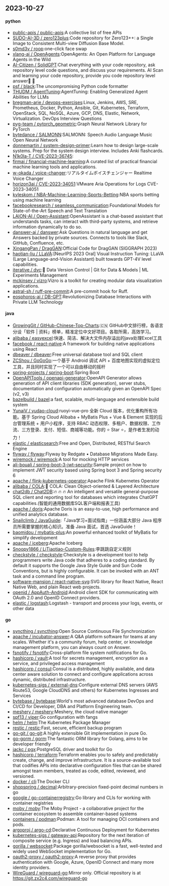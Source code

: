 ## 2023-10-27

#### python
* [public-apis / public-apis](https://github.com/public-apis/public-apis):A collective list of free APIs
* [SUDO-AI-3D / zero123plus](https://github.com/SUDO-AI-3D/zero123plus):Code repository for Zero123++: a Single Image to Consistent Multi-view Diffusion Base Model.
* [s0md3v / roop](https://github.com/s0md3v/roop):one-click face swap
* [xlang-ai / OpenAgents](https://github.com/xlang-ai/OpenAgents):OpenAgents: An Open Platform for Language Agents in the Wild
* [AI-Citizen / SolidGPT](https://github.com/AI-Citizen/SolidGPT):Chat everything with your code repository, ask repository level code questions, and discuss your requirements. AI Scan and learning your code repository, provide you code repository level answer🧱 🧱
* [psf / black](https://github.com/psf/black):The uncompromising Python code formatter
* [THUDM / AgentTuning](https://github.com/THUDM/AgentTuning):AgentTuning: Enabling Generalized Agent Abilities for LLMs
* [bregman-arie / devops-exercises](https://github.com/bregman-arie/devops-exercises):Linux, Jenkins, AWS, SRE, Prometheus, Docker, Python, Ansible, Git, Kubernetes, Terraform, OpenStack, SQL, NoSQL, Azure, GCP, DNS, Elastic, Network, Virtualization. DevOps Interview Questions
* [pyg-team / pytorch_geometric](https://github.com/pyg-team/pytorch_geometric):Graph Neural Network Library for PyTorch
* [bytedance / SALMONN](https://github.com/bytedance/SALMONN):SALMONN: Speech Audio Language Music Open Neural Network
* [donnemartin / system-design-primer](https://github.com/donnemartin/system-design-primer):Learn how to design large-scale systems. Prep for the system design interview. Includes Anki flashcards.
* [N1k0la-T / CVE-2023-36745](https://github.com/N1k0la-T/CVE-2023-36745):
* [firmai / financial-machine-learning](https://github.com/firmai/financial-machine-learning):A curated list of practical financial machine learning tools and applications.
* [w-okada / voice-changer](https://github.com/w-okada/voice-changer):リアルタイムボイスチェンジャー Realtime Voice Changer
* [horizon3ai / CVE-2023-34051](https://github.com/horizon3ai/CVE-2023-34051):VMware Aria Operations for Logs CVE-2023-34051
* [kyleskom / NBA-Machine-Learning-Sports-Betting](https://github.com/kyleskom/NBA-Machine-Learning-Sports-Betting):NBA sports betting using machine learning
* [facebookresearch / seamless_communication](https://github.com/facebookresearch/seamless_communication):Foundational Models for State-of-the-Art Speech and Text Translation
* [LAION-AI / Open-Assistant](https://github.com/LAION-AI/Open-Assistant):OpenAssistant is a chat-based assistant that understands tasks, can interact with third-party systems, and retrieve information dynamically to do so.
* [danswer-ai / danswer](https://github.com/danswer-ai/danswer):Ask Questions in natural language and get Answers backed by private sources. Connects to tools like Slack, GitHub, Confluence, etc.
* [XingangPan / DragGAN](https://github.com/XingangPan/DragGAN):Official Code for DragGAN (SIGGRAPH 2023)
* [haotian-liu / LLaVA](https://github.com/haotian-liu/LLaVA):[NeurIPS 2023 Oral] Visual Instruction Tuning: LLaVA (Large Language-and-Vision Assistant) built towards GPT-4V level capabilities.
* [iterative / dvc](https://github.com/iterative/dvc):🦉 Data Version Control | Git for Data & Models | ML Experiments Management
* [mckinsey / vizro](https://github.com/mckinsey/vizro):Vizro is a toolkit for creating modular data visualization applications.
* [astral-sh / ruff-pre-commit](https://github.com/astral-sh/ruff-pre-commit):A pre-commit hook for Ruff.
* [eosphoros-ai / DB-GPT](https://github.com/eosphoros-ai/DB-GPT):Revolutionizing Database Interactions with Private LLM Technology

#### java
* [GrowingGit / GitHub-Chinese-Top-Charts](https://github.com/GrowingGit/GitHub-Chinese-Top-Charts):🇨🇳 GitHub中文排行榜，各语言分设「软件 | 资料」榜单，精准定位中文好项目。各取所需，高效学习。
* [alibaba / easyexcel](https://github.com/alibaba/easyexcel):快速、简洁、解决大文件内存溢出的java处理Excel工具
* [facebook / react-native](https://github.com/facebook/react-native):A framework for building native applications using React
* [dbeaver / dbeaver](https://github.com/dbeaver/dbeaver):Free universal database tool and SQL client
* [ZCShou / GoGoGo](https://github.com/ZCShou/GoGoGo):一个基于 Android 调试 API + 百度地图实现的虚拟定位工具，并且同时实现了一个可以自由移动的摇杆
* [spring-projects / spring-boot](https://github.com/spring-projects/spring-boot):Spring Boot
* [OpenAPITools / openapi-generator](https://github.com/OpenAPITools/openapi-generator):OpenAPI Generator allows generation of API client libraries (SDK generation), server stubs, documentation and configuration automatically given an OpenAPI Spec (v2, v3)
* [bazelbuild / bazel](https://github.com/bazelbuild/bazel):a fast, scalable, multi-language and extensible build system
* [YunaiV / yudao-cloud](https://github.com/YunaiV/yudao-cloud):ruoyi-vue-pro 全新 Cloud 版本，优化重构所有功能。基于 Spring Cloud Alibaba + MyBatis Plus + Vue & Element 实现的后台管理系统 + 用户小程序，支持 RBAC 动态权限、多租户、数据权限、工作流、三方登录、支付、短信、商城等功能。你的 ⭐️ Star ⭐️，是作者生发的动力！
* [elastic / elasticsearch](https://github.com/elastic/elasticsearch):Free and Open, Distributed, RESTful Search Engine
* [flyway / flyway](https://github.com/flyway/flyway):Flyway by Redgate • Database Migrations Made Easy.
* [wiremock / wiremock](https://github.com/wiremock/wiremock):A tool for mocking HTTP services
* [ali-bouali / spring-boot-3-jwt-security](https://github.com/ali-bouali/spring-boot-3-jwt-security):Sample project on how to implement JWT security based using Spring boot 3 and Spring security 6
* [apache / flink-kubernetes-operator](https://github.com/apache/flink-kubernetes-operator):Apache Flink Kubernetes Operator
* [alibaba / COLA](https://github.com/alibaba/COLA):🥤 COLA: Clean Object-oriented & Layered Architecture
* [chat2db / Chat2DB](https://github.com/chat2db/Chat2DB):🔥 🔥 🔥 An intelligent and versatile general-purpose SQL client and reporting tool for databases which integrates ChatGPT capabilities.(智能的通用数据库SQL客户端和报表工具)
* [apache / doris](https://github.com/apache/doris):Apache Doris is an easy-to-use, high performance and unified analytics database.
* [Snailclimb / JavaGuide](https://github.com/Snailclimb/JavaGuide):「Java学习+面试指南」一份涵盖大部分 Java 程序员所需要掌握的核心知识。准备 Java 面试，首选 JavaGuide！
* [baomidou / mybatis-plus](https://github.com/baomidou/mybatis-plus):An powerful enhanced toolkit of MyBatis for simplify development
* [apache / iceberg](https://github.com/apache/iceberg):Apache Iceberg
* [Snoopy1866 / LiTiaotiao-Custom-Rules](https://github.com/Snoopy1866/LiTiaotiao-Custom-Rules):李跳跳自定义规则
* [checkstyle / checkstyle](https://github.com/checkstyle/checkstyle):Checkstyle is a development tool to help programmers write Java code that adheres to a coding standard. By default it supports the Google Java Style Guide and Sun Code Conventions, but is highly configurable. It can be invoked with an ANT task and a command line program.
* [software-mansion / react-native-svg](https://github.com/software-mansion/react-native-svg):SVG library for React Native, React Native Web, and plain React web projects.
* [openid / AppAuth-Android](https://github.com/openid/AppAuth-Android):Android client SDK for communicating with OAuth 2.0 and OpenID Connect providers.
* [elastic / logstash](https://github.com/elastic/logstash):Logstash - transport and process your logs, events, or other data

#### go
* [syncthing / syncthing](https://github.com/syncthing/syncthing):Open Source Continuous File Synchronization
* [apache / incubator-answer](https://github.com/apache/incubator-answer):A Q&A platform software for teams at any scales. Whether it's a community forum, help center, or knowledge management platform, you can always count on Answer.
* [fsnotify / fsnotify](https://github.com/fsnotify/fsnotify):Cross-platform file system notifications for Go.
* [hashicorp / vault](https://github.com/hashicorp/vault):A tool for secrets management, encryption as a service, and privileged access management
* [hashicorp / consul](https://github.com/hashicorp/consul):Consul is a distributed, highly available, and data center aware solution to connect and configure applications across dynamic, distributed infrastructure.
* [kubernetes-sigs / external-dns](https://github.com/kubernetes-sigs/external-dns):Configure external DNS servers (AWS Route53, Google CloudDNS and others) for Kubernetes Ingresses and Services
* [bytebase / bytebase](https://github.com/bytebase/bytebase):World's most advanced database DevOps and CI/CD for Developer, DBA and Platform Engineering team.
* [meshery / meshery](https://github.com/meshery/meshery):Meshery, the cloud native manager
* [spf13 / viper](https://github.com/spf13/viper):Go configuration with fangs
* [helm / helm](https://github.com/helm/helm):The Kubernetes Package Manager
* [restic / restic](https://github.com/restic/restic):Fast, secure, efficient backup program
* [go-git / go-git](https://github.com/go-git/go-git):A highly extensible Git implementation in pure Go.
* [go-gorm / gorm](https://github.com/go-gorm/gorm):The fantastic ORM library for Golang, aims to be developer friendly
* [jackc / pgx](https://github.com/jackc/pgx):PostgreSQL driver and toolkit for Go
* [hashicorp / terraform](https://github.com/hashicorp/terraform):Terraform enables you to safely and predictably create, change, and improve infrastructure. It is a source-available tool that codifies APIs into declarative configuration files that can be shared amongst team members, treated as code, edited, reviewed, and versioned.
* [docker / cli](https://github.com/docker/cli):The Docker CLI
* [shopspring / decimal](https://github.com/shopspring/decimal):Arbitrary-precision fixed-point decimal numbers in go
* [google / go-containerregistry](https://github.com/google/go-containerregistry):Go library and CLIs for working with container registries
* [moby / moby](https://github.com/moby/moby):The Moby Project - a collaborative project for the container ecosystem to assemble container-based systems
* [containers / podman](https://github.com/containers/podman):Podman: A tool for managing OCI containers and pods.
* [argoproj / argo-cd](https://github.com/argoproj/argo-cd):Declarative Continuous Deployment for Kubernetes
* [kubernetes-sigs / gateway-api](https://github.com/kubernetes-sigs/gateway-api):Repository for the next iteration of composite service (e.g. Ingress) and load balancing APIs.
* [gorilla / websocket](https://github.com/gorilla/websocket):Package gorilla/websocket is a fast, well-tested and widely used WebSocket implementation for Go.
* [oauth2-proxy / oauth2-proxy](https://github.com/oauth2-proxy/oauth2-proxy):A reverse proxy that provides authentication with Google, Azure, OpenID Connect and many more identity providers.
* [WireGuard / wireguard-go](https://github.com/WireGuard/wireguard-go):Mirror only. Official repository is at https://git.zx2c4.com/wireguard-go
